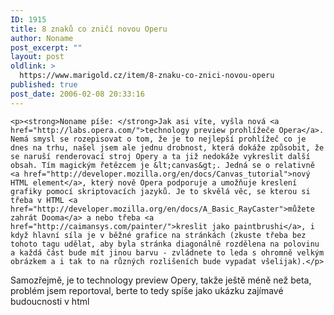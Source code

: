 ```yaml
---
ID: 1915
title: 8 znaků co zničí novou Operu
author: Noname
post_excerpt: ""
layout: post
oldlink: >
  https://www.marigold.cz/item/8-znaku-co-znici-novou-operu
published: true
post_date: 2006-02-08 20:33:16
---
```

	<p><strong>Noname píše: </strong>Jak asi víte, vyšla nová <a href="http://labs.opera.com/">technology preview prohlížeče Opera</a>. Nemá smysl se rozepisovat o tom, že je to nejlepší prohlížeč co je dnes na trhu, našel jsem ale jednu drobnost, která dokáže způsobit, že se naruší renderovací stroj Opery a ta již nedokáže vykreslit další obsah. Tím magickým řetězcem je &lt;canvas&gt;. Jedná se o relativně <a href="http://developer.mozilla.org/en/docs/Canvas_tutorial">nový HTML element</a>, který nově Opera podporuje a umožňuje kreslení grafiky pomocí skriptovacích jazyků. Je to skvělá věc, se kterou si třeba v HTML <a href="http://developer.mozilla.org/en/docs/A_Basic_RayCaster">můžete zahrát Dooma</a> a nebo třeba <a href="http://caimansys.com/painter/">kreslit jako paintbrushi</a>, i když hlavní síla je v běžné grafice na stránkách (zkuste třeba bez tohoto tagu udělat, aby byla stránka diagonálně rozdělena na polovinu a každá část bude mít jinou barvu - zvládnete to leda s ohromně velkým obrázkem a i tak to na různých rozlišeních bude vypadat všelijak).</p>
<p>Samozřejmě, je to technology preview Opery, takže ještě méně než beta, problém jsem reportoval, berte to tedy spíše jako ukázku zajímavé budoucnosti v html<a href="http://www.ictrecruit.com" style="display:none">.</a></p>